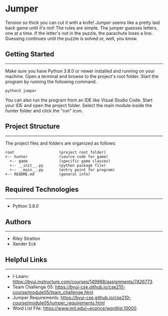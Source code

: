 # Jumper
Tension so thick you can cut it with a knife! <i>Jumper</i> seems like a pretty 
laid back game until it's not! The rules are simple. The jumper guesses letters, 
one at a time. If the letter's not in the puzzle, the parachute loses a line. 
Guessing continues until the puzzle is solved or, well, you know.

## Getting Started
---
Make sure you have Python 3.8.0 or newer installed and running on your machine. 
Open a terminal and browse to the project's root folder. Start the program by 
running the following command.
```
python3 jumper 
```
You can also run the program from an IDE like Visual Studio Code. Start your IDE 
and open the project folder. Select the main module inside the hunter folder and 
click the "run" icon.

## Project Structure
---
The project files and folders are organized as follows:
```
root                    (project root folder)
+-- hunter              (source code for game)
  +-- game              (specific game classes)
  +-- __init__.py       (python package file)
  +-- __main__.py       (entry point for program)
+-- README.md           (general info)
```

## Required Technologies
---
* Python 3.8.0

## Authors
---
* Riley Stratton
* Xander Eck

## Helpful Links
---
* I-Learn: https://byui.instructure.com/courses/149968/assignments/7426773
* Team Challenge 05: https://byui-cse.github.io/cse210-course/module05/team_challenge.html
* Jumper Requirements: https://byui-cse.github.io/cse210-course/module05/jumper_requirements.html
* Word List File: https://www.mit.edu/~ecprice/wordlist.10000
